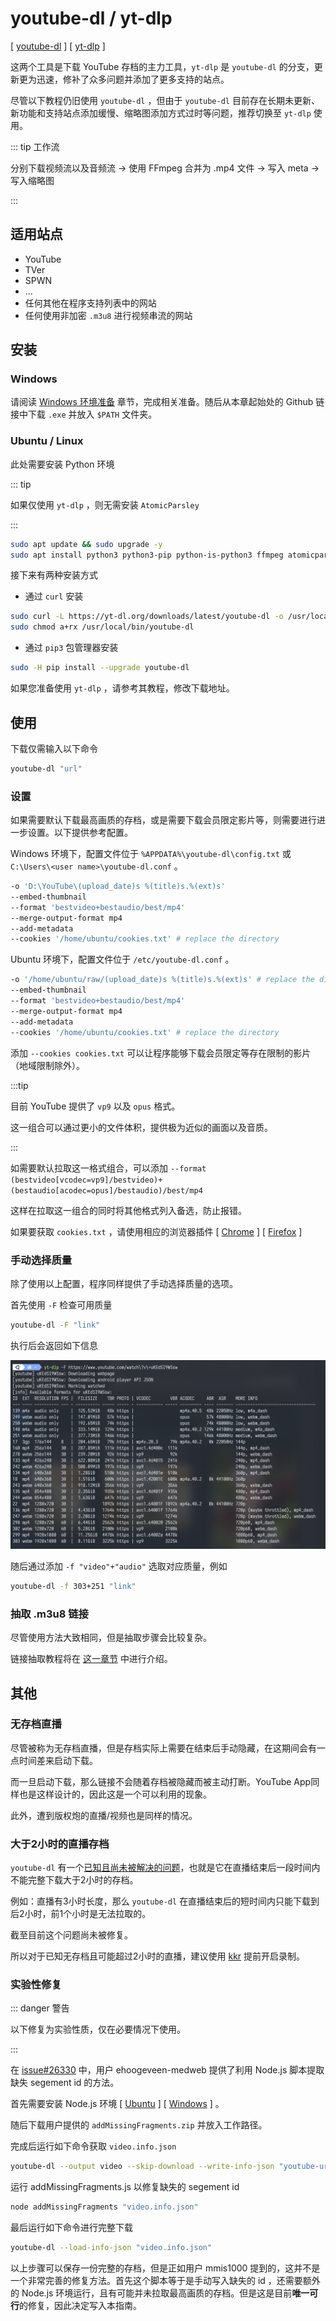 # youtube-dl / yt-dlp

[ [youtube-dl](https://github.com/ytdl-org/youtube-dl) ] [ [yt-dlp](https://github.com/yt-dlp/yt-dlp) ]

这两个工具是下载 YouTube 存档的主力工具，`yt-dlp` 是 `youtube-dl` 的分支，更新更为迅速，修补了众多问题并添加了更多支持的站点。

尽管以下教程仍旧使用 `youtube-dl` ，但由于 `youtube-dl` 目前存在长期未更新、新功能和支持站点添加缓慢、缩略图添加方式过时等问题，推荐切换至 `yt-dlp` 使用。

::: tip 工作流

分别下载视频流以及音频流 → 使用 FFmpeg 合并为 .mp4 文件 → 写入 meta → 写入缩略图

:::

## 适用站点

- YouTube
- TVer
- SPWN
- ...
- 任何其他在程序支持列表中的网站
- 任何使用非加密 `.m3u8` 进行视频串流的网站

## 安装

### Windows

请阅读 [Windows 环境准备](/zh/preparation/) 章节，完成相关准备。随后从本章起始处的 Github 链接中下载 `.exe` 并放入 `$PATH` 文件夹。

### Ubuntu / Linux

此处需要安装 Python 环境

::: tip

如果仅使用 `yt-dlp` ，则无需安装 `AtomicParsley`

:::

```bash
sudo apt update && sudo upgrade -y
sudo apt install python3 python3-pip python-is-python3 ffmpeg atomicparsley
```

接下来有两种安装方式

- 通过 `curl` 安装

```bash
sudo curl -L https://yt-dl.org/downloads/latest/youtube-dl -o /usr/local/bin/
sudo chmod a+rx /usr/local/bin/youtube-dl
```

- 通过 `pip3` 包管理器安装

```bash
sudo -H pip install --upgrade youtube-dl
```

如果您准备使用 `yt-dlp` ，请参考其教程，修改下载地址。

## 使用

下载仅需输入以下命令

```bash
youtube-dl "url"
```

### 设置

如果需要默认下载最高画质的存档，或是需要下载会员限定影片等，则需要进行进一步设置。以下提供参考配置。

Windows 环境下，配置文件位于 `%APPDATA%\youtube-dl\config.txt` 或 `C:\Users\<user name>\youtube-dl.conf` 。

```bash
-o 'D:\YouTube\(upload_date)s %(title)s.%(ext)s'
--embed-thumbnail
--format 'bestvideo+bestaudio/best/mp4'
--merge-output-format mp4
--add-metadata
--cookies '/home/ubuntu/cookies.txt' # replace the directory
```

Ubuntu 环境下，配置文件位于 `/etc/youtube-dl.conf` 。

```bash
-o '/home/ubuntu/raw/(upload_date)s %(title)s.%(ext)s' # replace the directory
--embed-thumbnail
--format 'bestvideo+bestaudio/best/mp4'
--merge-output-format mp4
--add-metadata
--cookies '/home/ubuntu/cookies.txt' # replace the directory
```

添加 `--cookies cookies.txt` 可以让程序能够下载会员限定等存在限制的影片（地域限制除外）。

:::tip

目前 YouTube 提供了 `vp9` 以及 `opus` 格式。

这一组合可以通过更小的文件体积，提供极为近似的画面以及音质。

:::

如需要默认拉取这一格式组合，可以添加 `--format (bestvideo[vcodec=vp9]/bestvideo)+(bestaudio[acodec=opus]/bestaudio)/best/mp4`

这样在拉取这一组合的同时将其他格式列入备选，防止报错。

如果要获取 `cookies.txt` ，请使用相应的浏览器插件 [ [Chrome](https://chrome.google.com/webstore/detail/get-cookiestxt/bgaddhkoddajcdgocldbbfleckgcbcid) ] [ [Firefox](https://addons.mozilla.org/en-US/firefox/addon/cookies-txt/) ]

### 手动选择质量

除了使用以上配置，程序同样提供了手动选择质量的选项。

首先使用 `-F` 检查可用质量

```bash
youtube-dl -F "link"
```

执行后会返回如下信息

![result](./youtube-dl-0001.jpg)

随后通过添加 `-f "video"+"audio"` 选取对应质量，例如

```bash
youtube-dl -f 303+251 "link"
```

### 抽取 .m3u8 链接

尽管使用方法大致相同，但是抽取步骤会比较复杂。

链接抽取教程将在 [这一章节](/tools/m3u8/) 中进行介绍。

## 其他

### 无存档直播

尽管被称为无存档直播，但是存档实际上需要在结束后手动隐藏，在这期间会有一点时间差来启动下载。

而一旦启动下载，那么链接不会随着存档被隐藏而被主动打断。YouTube App同样也是这样设计的，因此这是一个可以利用的现象。

此外，遭到版权炮的直播/视频也是同样的情况。

### 大于2小时的直播存档

`youtube-dl` 有一个[已知且尚未被解决的问题](https://github.com/ytdl-org/youtube-dl/issues/26330)，也就是它在直播结束后一段时间内不能完整下载大于2小时的存档。

例如：直播有3小时长度，那么 `youtube-dl` 在直播结束后的短时间内只能下载到后2小时，前1个小时是无法拉取的。

截至目前这个问题尚未被修复。

所以对于已知无存档且可能超过2小时的直播，建议使用 [kkr](/tools/kkr/) 提前开启录制。

### 实验性修复

::: danger 警告

以下修复为实验性质，仅在必要情况下使用。

:::

在 [issue#26330](https://github.com/ytdl-org/youtube-dl/issues/26330#issuecomment-803654248) 中，用户 ehoogeveen-medweb 提供了利用 Node.js 脚本提取缺失 segement id 的方法。

首先需要安装 Node.js 环境 [ [Ubuntu](/zh/preparation/#node-js) ] [ [Windows](/zh/tools/kkr/#windows) ] 。

随后下载用户提供的 `addMissingFragments.zip` 并放入工作路径。

完成后运行如下命令获取 `video.info.json`

```bash
youtube-dl --output video --skip-download --write-info-json "youtube-url"
```

运行 addMissingFragments.js 以修复缺失的 segement id

```bash
node addMissingFragments "video.info.json"
```

最后运行如下命令进行完整下载

```bash
youtube-dl --load-info-json "video.info.json"
```

以上步骤可以保存一份完整的存档，但是正如用户 mmis1000 提到的，这并不是一个非常完善的修复方法。首先这个脚本等于是手动写入缺失的 id ，还需要额外的 Node.js 环境运行，且有可能并未拉取最高画质的存档。但是这是目前**唯一可行**的修复，因此决定写入本指南。
